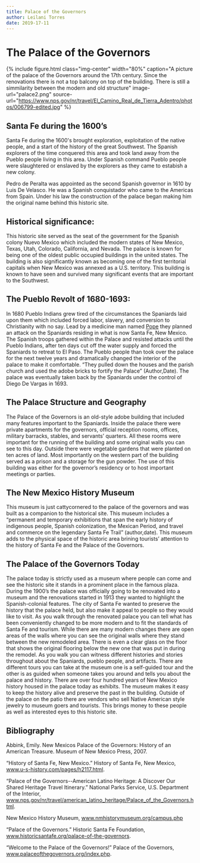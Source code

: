 ```yaml
---
title: Palace of the Governors 
author: Leilani Torres
date: 2019-17-11
---
```



# The Palace of the Governors 

{% include figure.html
  class="img-center"
  width="80%"
  caption="A picture of the palace of the Governors around the 17th century. Since the renovations there is not a top balcony on top of the building. There is still a simmilarity between the modern and old structure"
  image-url="palace2.png"
  source-url="https://www.nps.gov/nr/travel/El_Camino_Real_de_Tierra_Adentro/photos/006799-edited.jpg"
  %}

## Santa Fe during the 1600’s 

Santa Fe during the 1600's brought exploration, exploitation of the native people, and a start of the history of the great Southwest. The Spanish explorers of the time conquered this area and took land away from the Pueblo people living in this area. Under Spanish command Pueblo people were slaughtered or enslaved by the explorers as they came to estabish a new colony. 


Pedro de Peralta was appointed as the second Spanish governor in 1610 by Luis De Velasco. He was a Spanish conquistador who came to the Americas from Spain. Under his law the construction of the palace began making him the original name behind this historic site. 

## Historical significance: 

This historic site served as the seat of the government for the Spanish colony Nuevo Mexico which included the modern states of New Mexico, Texas, Utah, Colorado, California, and Nevada. The palace is known for being one of the oldest public occupied buildings in the united states. The building is also significantly known as becoming one of the first territorial capitals when New Mexico was annexed as a U.S. territory. This building is known to have seen and survived many significant events that are important to the Southwest. 

## The Pueblo Revolt of 1680-1693:

In 1680 Pueblo Indians grew tired of the circumstances the Spaniards laid upon them which included forced labor, slavery, and conversion to Christianity with no say. Lead by a medicine man named [Pope](https://www.indigenouspeople.net/pope.htm) they planned an attack on the Spaniards residing in what is now Santa Fe, New Mexico. The Spanish troops gathered within the Palace and resisted attacks until the Pueblo Indians, after ten days cut off the water supply and forced the Spaniards to retreat to El Paso. The Pueblo people than took over the palace for the next twelve years and dramatically changed the interior of the palace to make it comfortable. “They pulled down the houses and the parish church and used the adobe bricks to fortify the Palace” (Author,Date). The palace was eventually taken back by the Spaniards under the control of Diego De Vargas in 1693. 

## The Palace Structure and Geography

The Palace of the Governors is an old-style adobe building that included many features important to the Spaniards. Inside the palace there were private apartments for the governors, official reception rooms, offices, military barracks, stables, and servants’ quarters. All these rooms were important for the running of the building and some original walls you can see to this day. Outside there were vegetable gardens that were planted on ten acres of land. Most importantly on the western part of the building served as a prison and a storage for the gun powder. The use of this building was either for the governor’s residency or to host important meetings or parties. 

## The New Mexico History Museum

This museum is just cattycornered to the palace of the governors and was built as a companion to the historical site. This museum includes a “permanent and temporary exhibitions that span the early history of indigenous people, Spanish colonization, the Mexican Period, and travel and commerce on the legendary Santa Fe Trail” (author,date). This museum adds to the physical space of the historic area brining tourists’ attention to the history of Santa Fe and the Palace of the Governors.  

## The Palace of the Governors Today

The palace today is strictly used as a museum where people can come and see the historic site it stands in a prominent place in the famous plaza. During the 1900’s the palace was officially going to be renovated into a museum and the renovations started in 1913 they wanted to highlight the Spanish-colonial features. The city of Santa Fe wanted to preserve the history that the palace held, but also make it appeal to people so they would like to visit. As you walk through the renovated palace you can tell what has been conveniently changed to be more modern and to fit the standards of Santa Fe and tourism. While there are many modern changes there are open areas of the walls where you can see the original walls where they stand between the new remodeled area. There is even a clear glass on the floor that shows the original flooring below the new one that was put in during the remodel. As you walk you can witness different histories and stories throughout about the Spaniards, pueblo people, and artifacts. There are different tours you can take at the museum one is a self-guided tour and the other is as guided when someone takes you around and tells you about the palace and history. There are over four hundred years of New Mexico history housed in the palace today as exhibits. The museum makes it easy to keep the history alive and preserve the past in the building. Outside of the palace on the patio there are vendors who sell Native American style jewelry to museum goers and tourists. This brings money to these people as well as interested eyes to this historic site. 



## Bibliography

Abbink, Emily. New Mexicos Palace of the Governors: History of an American Treasure. Museum of New Mexico Press, 2007.

“History of Santa Fe, New Mexico.” History of Santa Fe, New Mexico, www.u-s-history.com/pages/h2117.html.

“Palace of the Governors--American Latino Heritage: A Discover Our Shared Heritage Travel Itinerary.” National Parks Service, U.S. Department of the Interior, www.nps.gov/nr/travel/american_latino_heritage/Palace_of_the_Governors.html.

New Mexico History Museum, www.nmhistorymuseum.org/campus.php

“Palace of the Governors.” Historic Santa Fe Foundation, www.historicsantafe.org/palace-of-the-governors.

“Welcome to the Palace of the Governors!” Palace of the Governors, www.palaceofthegovernors.org/index.php.


